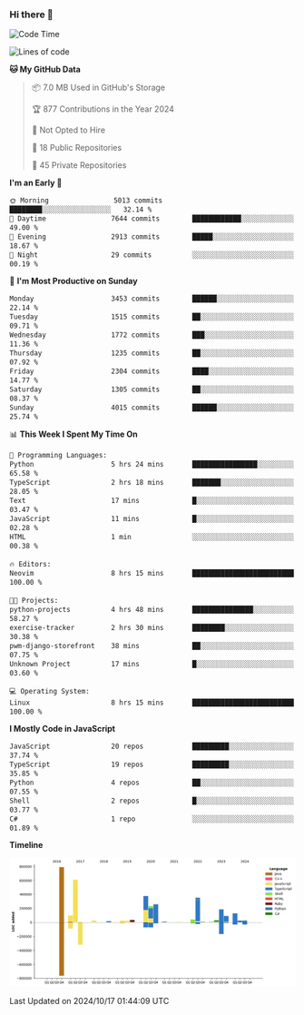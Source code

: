 ### Hi there 👋

<!--
**Clumsy-Coder/Clumsy-Coder** is a ✨ _special_ ✨ repository because its `README.md` (this file) appears on your GitHub profile.

Here are some ideas to get you started:

- 🔭 I’m currently working on ...
- 🌱 I’m currently learning ...
- 👯 I’m looking to collaborate on ...
- 🤔 I’m looking for help with ...
- 💬 Ask me about ...
- 📫 How to reach me: ...
- 😄 Pronouns: ...
- ⚡ Fun fact: ...
-->

<!-- anmol098/waka-readme-stats -->
<!--START_SECTION:waka-->
![Code Time](http://img.shields.io/badge/Code%20Time-907%20hrs%208%20mins-blue)

![Lines of code](https://img.shields.io/badge/From%20Hello%20World%20I%27ve%20Written-3.4%20million%20lines%20of%20code-blue)

**🐱 My GitHub Data** 

> 📦 7.0 MB Used in GitHub's Storage 
 > 
> 🏆 877 Contributions in the Year 2024
 > 
> 🚫 Not Opted to Hire
 > 
> 📜 18 Public Repositories 
 > 
> 🔑 45 Private Repositories 
 > 
**I'm an Early 🐤** 

```text
🌞 Morning                5013 commits        ████████░░░░░░░░░░░░░░░░░   32.14 % 
🌆 Daytime                7644 commits        ████████████░░░░░░░░░░░░░   49.00 % 
🌃 Evening                2913 commits        █████░░░░░░░░░░░░░░░░░░░░   18.67 % 
🌙 Night                  29 commits          ░░░░░░░░░░░░░░░░░░░░░░░░░   00.19 % 
```
📅 **I'm Most Productive on Sunday** 

```text
Monday                   3453 commits        ██████░░░░░░░░░░░░░░░░░░░   22.14 % 
Tuesday                  1515 commits        ██░░░░░░░░░░░░░░░░░░░░░░░   09.71 % 
Wednesday                1772 commits        ███░░░░░░░░░░░░░░░░░░░░░░   11.36 % 
Thursday                 1235 commits        ██░░░░░░░░░░░░░░░░░░░░░░░   07.92 % 
Friday                   2304 commits        ████░░░░░░░░░░░░░░░░░░░░░   14.77 % 
Saturday                 1305 commits        ██░░░░░░░░░░░░░░░░░░░░░░░   08.37 % 
Sunday                   4015 commits        ██████░░░░░░░░░░░░░░░░░░░   25.74 % 
```


📊 **This Week I Spent My Time On** 

```text
💬 Programming Languages: 
Python                   5 hrs 24 mins       ████████████████░░░░░░░░░   65.58 % 
TypeScript               2 hrs 18 mins       ███████░░░░░░░░░░░░░░░░░░   28.05 % 
Text                     17 mins             █░░░░░░░░░░░░░░░░░░░░░░░░   03.47 % 
JavaScript               11 mins             █░░░░░░░░░░░░░░░░░░░░░░░░   02.28 % 
HTML                     1 min               ░░░░░░░░░░░░░░░░░░░░░░░░░   00.38 % 

🔥 Editors: 
Neovim                   8 hrs 15 mins       █████████████████████████   100.00 % 

🐱‍💻 Projects: 
python-projects          4 hrs 48 mins       ███████████████░░░░░░░░░░   58.27 % 
exercise-tracker         2 hrs 30 mins       ████████░░░░░░░░░░░░░░░░░   30.38 % 
pwm-django-storefront    38 mins             ██░░░░░░░░░░░░░░░░░░░░░░░   07.75 % 
Unknown Project          17 mins             █░░░░░░░░░░░░░░░░░░░░░░░░   03.60 % 

💻 Operating System: 
Linux                    8 hrs 15 mins       █████████████████████████   100.00 % 
```

**I Mostly Code in JavaScript** 

```text
JavaScript               20 repos            █████████░░░░░░░░░░░░░░░░   37.74 % 
TypeScript               19 repos            █████████░░░░░░░░░░░░░░░░   35.85 % 
Python                   4 repos             ██░░░░░░░░░░░░░░░░░░░░░░░   07.55 % 
Shell                    2 repos             █░░░░░░░░░░░░░░░░░░░░░░░░   03.77 % 
C#                       1 repo              ░░░░░░░░░░░░░░░░░░░░░░░░░   01.89 % 
```



**Timeline**

![Lines of Code chart](https://raw.githubusercontent.com/Clumsy-Coder/Clumsy-Coder/main/assets/bar_graph.png)


 Last Updated on 2024/10/17 01:44:09 UTC
<!--END_SECTION:waka-->
